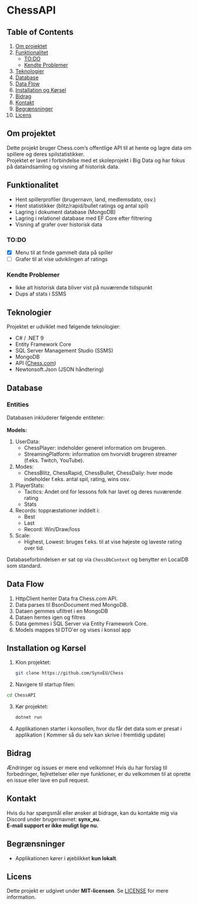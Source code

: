 # ChessAPI

## Table of Contents
1. [Om projektet](#om-projektet)
2. [Funktionalitet](#funktionalitet)
   - [TO:DO](#to-do)
   - [Kendte Problemer](#kendte-problemer)
3. [Teknologier](#teknologier)
4. [Database](#database)
5. [Data Flow](#data-flow)
6. [Installation og Kørsel](#installation-og-kørsel)
7. [Bidrag](#bidrag)
8. [Kontakt](#kontakt)
9. [Begrænsninger](#begrænsninger)
10. [Licens](#licens)

## Om projektet
Dette projekt bruger Chess.com’s offentlige API til at hente og lagre data om spillere og deres spilstatistikker. \
Projektet er lavet i forbindelse med et skoleprojekt i Big Data og har fokus på dataindsamling og visning af historisk data.

## Funktionalitet
- Hent spillerprofiler (brugernavn, land, medlemsdato, osv.)
- Hent statistikker (blitz/rapid/bullet ratings og antal spil)
- Lagring i dokument database (MongoDB)
- Lagring i relationel database med EF Core efter filtrering
- Visning af grafer over historisk data

### TO:DO
- [x] Menu til at finde gammelt data på spiller
- [ ] Grafer til at vise udviklingen af ratings

### Kendte Problemer
- Ikke alt historisk data bliver vist på nuværende tidspunkt
- Dups af stats i SSMS

## Teknologier
Projektet er udviklet med følgende teknologier:
- C# / .NET 9
- Entity Framework Core
- SQL Server Management Studio (SSMS)
- MongoDB
- API ([Chess.com](https://www.chess.com/news/view/published-data-api?ref=public_apis&utm_medium=website))
- Newtonsoft.Json (JSON håndtering)

## Database

### Entities
Databasen inkluderer følgende entiteter: \
\
**Models:**
1. UserData:
   - ChessPlayer: indeholder generel information om brugeren.
   - StreamingPlatform: information om hvorvidt brugeren streamer (f.eks. Twitch, YouTube). 
2. Modes:
   - ChessBlitz, ChessRapid, ChessBullet, ChessDaily: hver mode indeholder f.eks. antal spil, rating, wins osv. 
3. PlayerStats:
   - Tactics: Andet ord for lessons folk har lavet og deres nuværende rating
   - Stats 
4. Records: toppræstationer inddelt i:
   - Best
   - Last
   - Record: Win/Draw/loss
5. Scale:
   - Highest, Lowest: bruges f.eks. til at vise højeste og laveste rating over tid.

Databaseforbindelsen er sat op via `ChessDbContext` og benytter en LocalDB som standard.

## Data Flow
1. HttpClient henter Data fra Chess.com API.
2. Data parses til BsonDocument med MongoDB.
3. Dataen gemmes ufiltret i en MongoDB
4. Dataen hentes igen og filtres
5. Data gemmes i SQL Server via Entity Framework Core.
6. Models mappes til DTO'er og vises i konsol app

## Installation og Kørsel
1. Klon projektet:
   ```sh
   git clone https://github.com/SynxEU/Chess
   ```
2.  Navigere til startup filen:
   ```sh
   cd ChessAPI
   ```
3. Kør projektet:
   ```sh
   dotnet run
   ```
4. Applikationen starter i konsollen, hvor du får det data som er presat i applikation ( Kommer så du selv kan skrive i fremtidig update)

## Bidrag
Ændringer og issues er mere end velkomne! Hvis du har forslag til forbedringer, fejlrettelser eller nye funktioner, er du velkommen til at oprette en issue eller lave en pull request.

## Kontakt
Hvis du har spørgsmål eller ønsker at bidrage, kan du kontakte mig via Discord under brugernavnet: **synx_eu**. \
**E-mail support er ikke muligt lige nu.**

## Begrænsninger
- Applikationen kører i øjeblikket **kun lokalt**.

## Licens
Dette projekt er udgivet under **MIT-licensen**. Se [LICENSE](LICENSE) for mere information.
